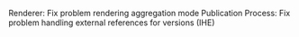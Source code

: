 Renderer: Fix problem rendering aggregation mode
Publication Process: Fix problem handling external references for versions (IHE)
